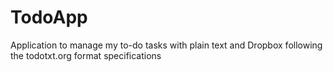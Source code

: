 # TodoApp
Application to manage my to-do tasks with plain text and Dropbox following the todotxt.org format specifications
